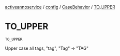 [activeannoservice](../../index.md) / [config](../index.md) / [CaseBehavior](index.md) / [TO_UPPER](./-t-o_-u-p-p-e-r.md)

# TO_UPPER

`TO_UPPER`

Upper case all tags, "tag", "Tag" =&gt; "TAG"

